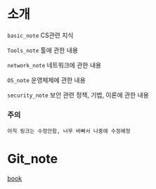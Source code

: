 # 소개 
`basic_note` CS관련 지식

`Tools_note` 툴에 관한 내용

`network_note` 네트워크에 관한 내용

`OS_note` 운영체제에 관한 내용

`security_note` 보안 관련 정책, 기법, 이론에 관한 내용

### 주의
`아직 링크는 수정안함, 너무 바빠서 나중에 수정예정`
# Git_note

[book](https://OneDriveDelete.gitbook.io/notes/)

